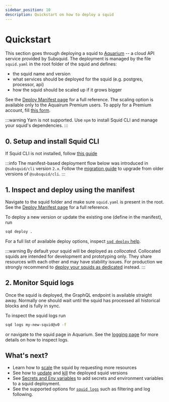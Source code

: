 ```yaml
---
sidebar_position: 10
description: Quickstart on how to deploy a squid
---
```


# Quickstart

This section goes through deploying a squid to [Aquarium](https://app.subsquid.io) -- a cloud API service provided by Subsquid.
The deployment is managed by the file `squid.yaml` in the root folder of the squid and defines:

- the squid name and version
- what services should be deployed for the squid (e.g. postgres, processor, api)
- how the squid should be scaled up if it grows bigger

See the [Deploy Manifest page](/deploy-squid/deploy-manifest) for a full reference.
The scaling option is available only to the Aquairum Premium users. To apply for a Premium account, fill [this form](https://docs.google.com/forms/d/e/1FAIpQLSchqvWxRhlw7yfBlfiudizLJI9hEfeCEuaSlk3wOcwB1HQf6g/viewform?usp=sf_link).

:::warning
Yarn is not supported. Use `npm` to install Squid CLI and manage your squid's dependencies.
:::

## 0. Setup and install Squid CLI

If Squid CLI is not installed, follow [this guide](/squid-cli/installation)

:::info 
The manifest-based deployment flow below was introduced in `@subsquid/cli` version `2.x`. 
Follow the [migration guide](/deploy-squid/migration) to upgrade from older versions of `@subsquid/cli`.
:::

## 1. Inspect and deploy using the manifest

Navigate to the squid folder and make sure `squid.yaml` is present in the root. See the [Deploy Manifest page](/deploy-squid/deploy-manifest) for a full reference.

To deploy a new version or update the existing one (define in the manifest), run
```bash
sqd deploy .
```

For a full list of available deploy options, inspect [`sqd deploy` help](/squid-cli/deploy).

:::warning
By default your squid will be deployed as _collocated_. Collocated squids are intended for development and prototyping only. They share resources with each other and may have stability issues. For production we strongly recommend to [deploy your squids as dedicated](/deploy-squid/scale/#dedicated) instead.
:::

## 2. Monitor Squid logs

Once the squid is deployed, the GraphQL endpoint is available straight away. Normally one should wait until the squid has processed all historical blocks and is fully in sync.

To inspect the squid logs run

```bash
sqd logs my-new-squid@v0 -f 
```

or navigate to the squid page in Aquarium. See the [logging page](/deploy-squid/logging) for more details on how to inspect logs.

## What's next?

- Learn how to [scale](/deploy-squid/deploy-manifest/#scale) the squid by requesting more resources
- See how to [update](/squid-cli/deploy) and [kill](/squid-cli/rm) the deployed squid versions
- See [Secrets and Env variables](/deploy-squid/env-variables) to add secrets and environment variables to a squid deployment.
- See the supported options for [`squid logs`](/squid-cli/logs) such as filtering and log following.
